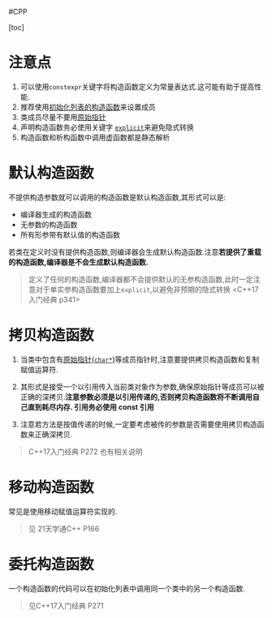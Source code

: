 #CPP 

[toc]

# 注意点
1. 可以使用`constexpr`关键字将构造函数定义为常量表达式.这可能有助于提高性能.
2. 推荐使用[初始化列表的构造函数](C++注意点.md#17%20类的成员列表初始化方法)来设置成员
3. 类成员尽量不要用[原始指针](https://docs.microsoft.com/zh-cn/cpp/cpp/raw-pointers?view=msvc-160)  
4. 声明构造函数务必使用关键字 [`explicit`](C++注意点.md#15%20explicit)来避免隐式转换
5. 构造函数和析构函数中调用虚函数都是静态解析

# 默认构造函数  
不提供构造参数就可以调用的构造函数是默认构造函数,其形式可以是:    
-  编译器生成的构造函数    
- 无参数的构造函数
- 所有形参带有默认值的构造函数

若类在定义时没有提供构造函数,则编译器会生成默认构造函数.注意**若提供了重载的构造函数,编译器是不会生成默认构造函数.**   

>定义了任何的构造函数,编译器都不会提供默认的无参构造函数,此时一定注意对于单实参构造函数要加上`explicit`,以避免非预期的隐式转换
><C++17入门经典 p341>

#  拷贝构造函数
1. 当类中包含有[原始指针(`char*`)](https://docs.microsoft.com/zh-cn/cpp/cpp/raw-pointers?view=msvc-160)等成员指针时,注意要提供拷贝构造函数和复制赋值运算符.      

2. 其形式是接受一个以引用传入当前类对象作为参数,确保原始指针等成员可以被正确的深拷贝.**注意参数必须是以引用传递的,否则拷贝构造函数将不断调用自己直到耗尽内存.  引用务必使用 const 引用**

3. 注意若方法是按值传递的时候,一定要考虑被传的参数是否需要使用拷贝构造函数来正确深拷贝.  
>C++17入门经典 P272 也有相关说明

# 移动构造函数  
常见是使用移动赋值运算符实现的.
>见 21天学通C++ P166

# 委托构造函数
一个构造函数的代码可以在初始化列表中调用同一个类中的另一个构造函数.
> 见C++17入门经典 P271
